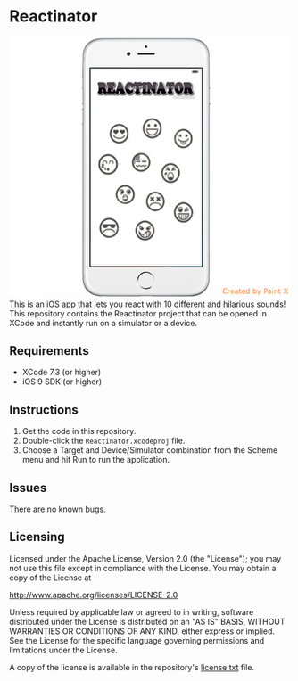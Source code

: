 Reactinator
==========================
![](image.png)
This is an iOS app that lets you react with 10 different and hilarious sounds!
This repository contains the Reactinator project that can be opened in XCode and instantly run on a simulator or a device.

## Requirements

* XCode 7.3 (or higher)
* iOS 9 SDK (or higher)

## Instructions

1. Get the code in this repository.
1. Double-click the  ```Reactinator.xcodeproj``` file.
1. Choose a Target and Device/Simulator combination from the Scheme menu and hit Run to run the application. 

## Issues

There are no known bugs.

## Licensing

Licensed under the Apache License, Version 2.0 (the "License");
you may not use this file except in compliance with the License.
You may obtain a copy of the License at

   http://www.apache.org/licenses/LICENSE-2.0

Unless required by applicable law or agreed to in writing, software
distributed under the License is distributed on an "AS IS" BASIS,
WITHOUT WARRANTIES OR CONDITIONS OF ANY KIND, either express or implied.
See the License for the specific language governing permissions and
limitations under the License.

A copy of the license is available in the repository's [license.txt]( https://github.com/jaystu/Reactinator/blob/master/LICENSE) file.

